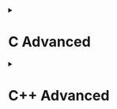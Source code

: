 <details>
<summary><h1>C Advanced</h1></summary>
	
<details>
<summary><h2>Macro</h2></summary>
	
### 1. #ifndef và #endif
- Là các chỉ thị tiền xử lý thường được sử dụng trong các file header để tránh định nghĩa file header (#include) nhiều lần trong cùng một file chính gây xung đột.
```C
#ifndef _HEADER_H
#define _HEADER_H
// do something
#endif
```
### 2. #define
- Được xử lý bởi preprocessor
- Thay thế đoạn code được khai báo macro vào bất cứ chỗ nào xuất hiện macro đó
- VD: #define SUM(a,b) (a+b). Preprocessor khi gặp bất kỳ lời gọi SUM(first+last) nào thì thay ngay bằng (first+last)
```C
#include <stdio.h>

void printError(const char *message) {
    printf("Error: %s\n", message);
}

void printWarning(const char *message) {
    printf("Warning: %s\n", message);
}

void printSuccess(const char *message) {
    printf("Success: %s\n", message);
}
/*Các ứng dụng của macro*/
#define HANDLE_ERROR(condition, action, message) do { \
    if(condition)\
        action(message);\
}while(0)

#define LOG(cmd) #cmd   //tham số truyền vào LOG sẽ biến thành chuỗi

#define DECLARE_VARIABLE(prefix, number) int prefix##number   

#define PRINT_ITEM(number, item) printf("%d. %s\r\n", number, item)

#define MENU(...)\
    do{\
        const char *items[] = {__VA_ARGS__};\
        int size = sizeof(items)/sizeof(items[0]);\
        for(int i = 0; i<size; i++){ \
            PRINT_ITEM(i+1, items[i]); \
        } \
    }while(0)

#define CASE_OPTION(number, function) case number: function(); break;

#define HANDLE_OPTION(option, ...) \
    switch (option){ \
        __VA_ARGS__ \
    default: printf("Invalid option\r\n"); break; \
    }

void feature1(){ printf("Feature 1 is selected\r\n");}
void feature2(){ printf("Feature 2 is selected\r\n");}
void feature3(){ printf("Feature 3 is selected\r\n");}
void feature4(){ printf("Feature 4 is selected\r\n");}

int main() {
    int x = 11;
    HANDLE_ERROR(x == 10, printError, "x is not equal to 10");
    HANDLE_ERROR(x < 10, printWarning, "x is less than 10");
    HANDLE_ERROR(x > 10, printSuccess, "x is more than 10");

    printf("%s\r\n",LOG(3753));

    DECLARE_VARIABLE(val, 1);   // dòng lệnh này tương ứng với int val1;
    DECLARE_VARIABLE(val, 2);   // dòng lệnh này tương ứng với int val2;
    val1 = 5;
    printf("%d\r\n",val1);

    MENU("Feature 1", "Feature 2", "Feature 3", "Feature 4", "Exit");
    int option;
    scanf("%d",&option);
    HANDLE_OPTION(option,
                CASE_OPTION(1,feature1)
                CASE_OPTION(2,feature2)
                CASE_OPTION(3,feature3)
                CASE_OPTION(4,feature4)
                );
    return 0;
}
```
</details>
<details>
<summary><h2>Compile</h2></summary>
	
Quy trình dịch là quá trình chuyển đổi từ ngôn ngữ bậc cao (NNBC) (C/C++, Pascal, Java, C#…) sang ngôn ngữ đích (ngôn ngữ máy) để máy tính có thể hiểu và thực thi. Ngôn ngữ lập trình C là một ngôn ngữ dạng biên dịch. Chương trình được viết bằng C muốn chạy được trên máy tính phải trải qua một quá trình biên dịch để chuyển đổi từ dạng mã nguồn sang chương trình dạng mã thực thi. Quá trình được chia ra làm 4 giai đoạn chính:

- Giai đoàn tiền xử lý (Pre-processor)
- Giai đoạn dịch NNBC sang Asembly (Compiler)
- Giai đoạn dịch asembly sang ngôn ngữ máy (Asember)
- Giai đoạn liên kết (Linker)
![image](https://github.com/thanhtam18/C_CPP_Advanced/assets/140053842/ef85d971-2194-4b50-b389-623df3593cc9)
 ### 1. Giai đoạn tiền xử lý – Preprocessor
Giai đoạn này sẽ thực hiện:
- Nhận mã nguồn
- Xóa bỏ tất cả chú thích, comments của chương trình
- Chỉ thị tiền xử lý (bắt đầu bằng #) cũng được xử lý
Ví dụ: chỉ thị #include cho phép ghép thêm mã chương trình của một tệp tiêu để vào mã nguồn cần dịch. Các hằng số được định nghĩa bằng #define sẽ được thay thế bằng giá trị cụ thể tại mỗi nơi sử dụng trong chương trình.
### 2. Giai đoạn dịch Ngôn Ngữ Bậc Cao sang Assembly
- Phân tích cú pháp (syntax) của mã nguồn NNBC
- Chuyển chúng sang dạng mã Assembly là một ngôn ngữ bậc thấp (hợp ngữ) gần với tập lệnh của bộ vi xử lý.
### 3. Giai đoạn dịch Assembly
- Dịch chương trình => Sang mã máy 0 và 1
- Một tệp mã máy (.obj) sinh ra trong hệ thống sau đó.
### 4. Giai đoạn Linker
- Trong giai đoạn này mã máy của một chương trình dịch từ nhiều nguồn (file .c hoặc file thư viện .lib) được liên kết lại với nhau để tạo thành chương trình đích duy nhất
- Mã máy của các hàm thư viện gọi trong chương trình cũng được đưa vào chương trình cuối trong giai đoạn này. Chính vì vậy mà các lỗi liên quan đến việc gọi hàm hay sử dụng biến tổng thể mà không tồn tại sẽ bị phát hiện. Kể cả lỗi viết chương trình chính không có hàm main() cũng được phát hiện trong liên kết. Kết thúc quá trình tất cả các đối tượng được liên kết lại với nhau thành một chương trình có thể thực thi được (executable hay .exe) thống nhất.
```C
Preprocessor
gcc -E main.c -o main.i

Complier
gcc -S main.i -o main.s

Assembler
gcc -c main.s -o main.o

Linker
gcc main.o -o main
```
</details>
<details>
<summary><h2>Memory Layout</h2></summary>

![image](https://github.com/thanhtam18/C_CPP_Advanced/assets/140053842/1ebd4633-efe6-41ac-ae4d-da53fb5c5af6)
### 1. Text
- Quyền truy cập chỉ Read và nó chưa lệnh để thực thi nên tránh sửa đổi instruction.
- Chứa khai báo hằng số trong chương trình (.rodata)
### 2. Data
- Quyền truy cập là read-write.
- Chứa biến toàn cục hoặc biến static với giá trị khởi tạo khác không.
- Được giải phóng khi kết thúc chương trình.
### 3. Bss
- Quyền truy cập là read-write.
- Chứa biến toàn cục hoặc biến static với giá trị khởi tạo bằng không hoặc không khởi tạo.
- Được giải phóng khi kết thúc chương trình.
### 4. Stack
- Quyền truy cập là read-write.
- Được sử dụng cấp phát cho biến local, input parameter của hàm,…
- Sẽ được giải phóng khi ra khỏi block code/hàm
### 5. Heap
- Quyền truy cập là read-write.
- Được sử dụng để cấp phát bộ nhớ động như: Malloc, Calloc, …
- Sẽ được giải phóng khi gọi hàm free,…
### So sánh Stack và Heap
- Bộ nhớ Heap và bộ nhớ Stack bản chất đều cùng là vùng nhớ được tạo ra và lưu trữ trong RAM khi chương trình được thực thi.
- Bộ nhớ Stack được dùng để lưu trữ các biến cục bộ trong hàm, tham số truyền vào... Truy cập vào bộ nhớ này rất nhanh và được thực thi khi chương trình được biên dịch.
- Bộ nhớ Heap được dùng để lưu trữ vùng nhớ cho những biến con trỏ được cấp phát động bởi các hàm malloc - calloc - realloc (trong C)
#### Kích thước vùng nhớ
- Stack: kích thước của bộ nhớ Stack là cố định, tùy thuộc vào từng hệ điều hành, ví dụ hệ điều hành Windows là 1 MB, hệ điều hành Linux là 8 MB (lưu ý là con số có thể khác tùy thuộc vào kiến trúc hệ điều hành của bạn).
- Heap: kích thước của bộ nhớ Heap là không cố định, có thể tăng giảm do đó đáp ứng được nhu cầu lưu trữ dữ liệu của chương trình.
#### Đặc điểm vùng nhớ
- Stack: vùng nhớ Stack được quản lý bởi hệ điều hành, dữ liệu được lưu trong Stack sẽ tự động hủy khi hàm thực hiện xong công việc của mình.
- Heap: Vùng nhớ Heap được quản lý bởi lập trình viên (trong C hoặc C++), dữ liệu trong Heap sẽ không bị hủy khi hàm thực hiện xong, điều đó có nghĩa bạn phải tự tay hủy vùng nhớ bằng câu lệnh free (trong C), và delete hoặc delete [] (trong C++), nếu không sẽ xảy ra hiện tượng rò rỉ bộ nhớ.
</details>
<details>
<summary><h2>Library</h2></summary>
	
### 1. stdarg Library
Thư viện stdarg.h trong C định nghĩa một kiểu biến va_list và 3 macro mà có thể được sử dụng để lấy các tham số trong một hàm khi số lượng tham số có thể biến đổi.
- va_start(va_list ap, last_arg): Macro này khởi tạo biến ap để được sử dụng với hai macro là va_arg và va_end. Tham số last_arg, là tham số cố định được biết cuối cùng, đang được truyền tới hàm
- va_arg(va_list ap, type): Macro này thu nhận tham số tiếp theo trong danh sách tham số của hàm với kiểu type
- va_end(va_list ap): Macro này cho phép một hàm có số tham số biến đổi mà sử dụng macro là va_start để trả về. Nếu va_end không được gọi trước khi trả về từ hàm đó, thì kết quả là không được định nghĩa
```C
#include "stdio.h"
#include "stdarg.h"

typedef struct{
    int x;
    int y;
}Point;

void getPoint(int quantity, ...){
    va_list args;
    va_start(args, quantity);
    for(int i = 0; i < quantity; i++){
        Point temp = va_arg(args,Point);
        printf("X: %d, Y: %d\r\n",temp.x,temp.y);
    }
    va_end(args);
}

int main(int argc, char const *argv[])
{
    getPoint(2,(Point){3,5},(Point){1,4});
    return 0;
}
```
### 2. assert Library
Thư viện assert.h trong C cung cấp một macro gọi là assert có thể được sử dụng để kiểm tra một giả định được tạo bởi chương trình. Nếu giả định này là false thì sẽ dừng chương trình in một thông báo chẩn đoán tìm lỗi.
```C
#include "stdio.h"
//#define NDEBUG // có thể tắt chức năng của assert
#include "assert.h"
#define LOG(condition, cmd) assert(condition && #cmd)

int main(int argc, char const *argv[])
{
    int a = 5;
    printf("a = %d\r\n", a);
    a = 7;
    assert(a < 6);
    printf("a = %d\r\n", a);
    return 0;
}
```
### 3. setjmp Library
- Thư viện setjmp.h trong C định nghĩa macro setjmp(), một hàm longjmp(), và một kiểu biến jmp_buf. 
- Macro setjmp và hàm longjmp được sử dụng cùng nhau chủ yếu khi xử lý lỗi hay xử lý ngoại lệ.
- Ví dụ sử dụng setjmp cho macro TRY - CATCH:
```C
#include <stdio.h>
#include <setjmp.h>

jmp_buf buf;
int exception_code;

#define TRY if ((exception_code = setjmp(buf)) == 0) 
#define CATCH(x) else if (exception_code == (x)) 
#define THROW(x) longjmp(buf, (x))

double divide(int a, int b) {
    if (b == 0) {   
        THROW(1); 
    }
    return (double)a / b;
}

int main() {
    int a = 10;
    int b = 0;
    double result = 0.0;
    TRY {
        result = divide(a, b);
        printf("Result: %f\n", result);
    } CATCH(1) {
        printf("Error: Divide by 0!\n");
    }
    return 0;
}
```
</details>
<details>
<summary><h2>Bit Mask</h2></summary>

Bit mask là một chuỗi các bit được sử dụng để thực hiện các phép toán bitwise (AND, OR, XOR, NOT) để kiểm soát và thay đổi giá trị của các bit cụ thể trong một số nguyên.
- Ví dụ đặt bit thứ k lên 1: `x |= (1 << k);`
- Ví dụ đặt bit thứ k về 0: `x &= ~(1 << k);`
- Ứng dụng Bit Mask:
```C
#include <stdio.h>
#include <stdint.h>

#define GENDER        1 << 0  // Bit 0: Giới tính (0 = Nữ, 1 = Nam) 
#define TSHIRT        1 << 1  // Bit 1: Áo thun (0 = Không, 1 = Có)
#define HAT           1 << 2  // Bit 2: Nón (0 = Không, 1 = Có)
#define SHOES         1 << 3  // Bit 3: Giày (0 = Không, 1 = Có)

void enableFeature(uint8_t *features, uint8_t feature) {
    *features |= feature;
}

void disableFeature(uint8_t *features, uint8_t feature) {
    *features &= ~feature;
}

int isFeatureEnabled(uint8_t features, uint8_t feature) {
    return (features & feature) != 0;
}

void listSelectedFeatures(uint8_t features) {
    printf("Selected Features:\n");
    if (features & GENDER) {
        printf("- Gender\n");
    }
    if (features & TSHIRT) {
        printf("- T-Shirt\n");
    }
    if (features & HAT) {
        printf("- Hat\n");
    }
    if (features & SHOES) {
        printf("- Shoes\n");
    }
}

void removeFeatures(uint8_t *features, uint8_t unwantedFeatures) {
    *features &= ~unwantedFeatures;
}

int main() {
    uint8_t options = 0;
    enableFeature(&options, GENDER | TSHIRT | HAT);
    removeFeatures(&options, TSHIRT);
    listSelectedFeatures(options); 
    return 0;
}
```
</details>
<details>
<summary><h2>Pointer</h2></summary>

Trong ngôn ngữ C/C++, con trỏ (pointer) là những biến lưu trữ địa chỉ bộ nhớ của những biến khác.
![image](https://github.com/thanhtam18/C_CPP_Advanced/assets/140053842/a60a0442-1a11-4051-b3fa-7b7b53109ca9)
### 1. Function Pointer
Con trỏ hàm là một biến lưu trữ địa chỉ của một hàm, thông qua biến đó, ta có thể gọi hàm mà nó trỏ tới. Con trỏ hàm thường được sử dụng khi có các hàm có cùng kiểu trả về và danh sách tham số, hoặc khi cần truyền một hàm cho hàm khác.
- Syntax: `<kiểu trả về> (*<tên con trỏ>)(<danh sách tham số>);`
```C
#include "stdio.h"

typedef enum{
    COMPARE,
    SUM
}Type;

void compare(int a, int b){
    (a > b) ? printf("a lớn hơn b\r\n") : printf("a nhỏ hơn b\r\n"); 
}

void sum(int a, int b){
    printf("Tong a va b = %d\r\n", a+b);
}

void function(void (*functionPointer)(int, int), Type type){
    switch(type){
        case COMPARE:
            functionPointer(3,4);
            break;
        case SUM:
            functionPointer(1,2);
            break;
    }
}

int main(int argc, char const *argv[])
{
    function(compare, COMPARE);
    function(sum, SUM);
    return 0;
}
```
### 2. Void Pointer
Con trỏ hàm là một con trỏ đặc biệt. Nó có thể lưu địa chỉ của mọi loại biến hoặc hàm. Nếu muốn lấy giá trị tại địa chỉ đó phải thực hiện ép kiểu dữ liệu.
```C
#include "stdio.h"

int sum(int a, int b){
    return a+b;
}

int main(int argc, char const *argv[])
{
    char *string = "Hello World";
    void *arr[] = {sum, string};
    printf("%s\r\n", (char*)arr[1]);
    printf("%d\r\n", ((int(*)(int, int))(arr[0]))(2,3));
    return 0;
}
```
### 3. NULL Pointer
- Con trỏ NULL là con trỏ lưu địa chỉ 0x00000000. Tức địa chỉ bộ nhớ 0, có ý nghĩa đặc biệt, cho biết con trỏ không trỏ vào đâu cả.
- Khi khai báo con trỏ nhưng chưa sử dụng thì phải gán NULL để tránh những lỗi không lường trước.
- Ví dụ `int *ptr = NULL`
### 4. Pointer to Pointer
Pointer to pointer là một loại con trỏ dùng để lưu trữ địa chỉ của biến con trỏ.
```C
#include "stdio.h"

int main(int argc, char const *argv[])	{

	int value = 100;
	int *ptr = &value;
	int **ptp = &ptr;

	printf("%p",ptp); //print address of ptr
	printf("%p", *ptp); //print address which hold by ptr
	printf("%d",**ptp); //print value at address which hold by ptr

	return 0;
}
```
### Size of Pointer
Kích thước của mọi con trỏ là như nhau. Kích thước này phụ thuộc vào môi trường hệ thống máy tính:
- Môi trường Windows 32 bit: 4 bytes
- Môi trường Windows 64 bit: 8 bytes
</details>
<details>
<summary><h2>Data Type</h2></summary>

### 1. Extern
Khi khai báo một biến hoặc hàm kèm với từ khóa extern thì có nghĩa là chúng đã được khai báo ở một file khác và muốn sử dụng chúng ở file hiện tại.
- Syntax: `extern <kiểu dữ liệu> <tên biến hoặc hàm>`
### 2. Static
Syntax: `static <kiểu dữ liệu> <tên biến hoặc hàm>`
#### A. Global Static
Biến toàn cục static sẽ chỉ có thể được truy cập và sử dụng trong File khai báo nó, các File khác không có cách nào truy cập được. 
#### B. Local Static
Khi 1 biến cục bộ được khai báo với từ khóa static. Biến sẽ chỉ được khởi tạo 1 lần duy nhất và tồn tại suốt thời gian chạy chương trình, giá trị của nó không bị mất đi ngay cả khi kết thúc hàm. Biến cục bộ static chỉ có thể được gọi trong nội bộ hàm khởi tạo ra nó. Mỗi lần hàm được gọi, giá trị của biến chính bằng giá trị tại lần gần nhất hàm được gọi.
### 3. Register
- Sau khi khai báo một biến thì biến đó sẽ được lưu trong RAM, khi thực hiện một phép tính thì các biến đó sẽ được gửi đến Register và tiếp tục từ Register gửi đến bộ xử lí ALU để thực hiện phép tính. Kết quả của phép tính sẽ được gửi từ ALU đến Register và tiếp tục từ Register gửi trở lại RAM.
- Biến được khai báo với từ khóa register thì biến đó sẽ được lưu trực tiếp ở Register nên sẽ giảm bớt quá trình thực hiện phép tính chính vì thế nó sẽ giúp tăng hiệu năng của chương trình.
- Syntax: `register <kiểu dữ liệu> <tên biến>`
```C
#include <stdio.h>
#include <time.h>

int main() {
    clock_t startTime = clock();
    register int i;
    for (i = 0; i < 2000000; ++i) {}
    clock_t endTime = clock();
    double timeTaken = ((double)(endTime - startTime)) / CLOCKS_PER_SEC;
    printf("Thoi gian chay cua chuong trinh: %f\n", timeTaken);
    return 0;
}
```
### 4. Volatile
- Khai báo biến volatile là rất cần thiết để tránh những lỗi sai khó phát hiện do tính năng optimization của compiler. Từ khóa volatile được sử dụng để cho biết cho trình biên dịch rằng một biến hoặc vị trí bộ nhớ cụ thể có thể được thay đổi bên ngoài sự kiểm soát của chương trình.
- Kiểu dữ liệu volatile thường được sử dụng trong trường hợp biến khai báo được sử dụng để cập nhật giá trị từ bên ngoài như đọc giá trị cảm biến, khi đó chúng ta cần cập nhật giá trị của biến một cách liên tục.
```C
volatile int count;

// hàm ngắt có thể thay đổi biến count bất cứ lúc nào 
void ISR() {
  count++;
}

int main() {
  while (1) {
   // do something
  }
return 0;
}
```
</details>
<details>
<summary><h2>Struct and Union</h2></summary>

### 1. Struct
- Trong ngôn ngữ lập trình C, struct là một cấu trúc dữ liệu cho phép lập trình viên tự định nghĩa một kiểu dữ liệu mới bằng cách nhóm các biến có các kiểu dữ liệu khác nhau lại với nhau. struct cho phép tạo ra một thực thể dữ liệu lớn hơn và có tổ chức hơn từ các thành viên (members) của nó.
- Dữ liệu của các thành viên của struct được lưu trữ ở những vùng nhớ khác nhau. Do đó kích thước của 1 struct tối thiểu bằng kích thước các thành viên cộng lại tại vì còn phụ thuộc vào bộ nhớ đệm (struct padding).
![image](https://github.com/thanhtam18/C_CPP_Advanced/assets/140053842/04575700-69b8-4694-bedb-2b34f622742d)
![image](https://github.com/thanhtam18/C_CPP_Advanced/assets/140053842/bb355a6d-05b7-4e12-bafc-44061c5730d6)
### 2. Union
- Trong ngôn ngữ lập trình C, union là một cấu trúc dữ liệu giúp lập trình viên kết hợp nhiều kiểu dữ liệu khác nhau vào cùng một vùng nhớ.
- Mục đích chính của union là tiết kiệm bộ nhớ bằng cách chia sẻ cùng một vùng nhớ cho các thành viên của nó. Điều này có nghĩa là, trong một thời điểm, chỉ một thành viên của union có thể được sử dụng. Điều này được ứng dụng nhằm tiết kiệm bộ nhớ.
- Dữ liệu các thành viên sẽ dùng chung 1 vùng nhớ. Kích thước của union được tính là kích thước lớn nhất của kiểu dữ liệu trong union. Việc thay đổi nội dung của 1 thành viên sẽ dẫn đến thay đổi nội dung của các thành viên khác.
![image](https://github.com/thanhtam18/C_CPP_Advanced/assets/140053842/df55a724-bcb3-4398-8c98-7d38f3c3abd6)
![image](https://github.com/thanhtam18/C_CPP_Advanced/assets/140053842/12909923-ed9a-4600-b18c-2a5c4cedfb21)
![image](https://github.com/thanhtam18/C_CPP_Advanced/assets/140053842/29316ff5-6c8b-403c-90da-71ace0d9fe6f)
</details>
</details>
<details>
<summary><h1>C++ Advanced</h1></summary>
	
<details>
<summary><h2>Class</h2></summary>

### Declaring Object
Trong C++, từ khóa "class" được sử dụng để định nghĩa một lớp, là một cấu trúc dữ liệu tự định nghĩa có thể chứa dữ liệu và các hàm thành viên liên quan. 
```C++
class ClassName {
private:
    // Các thành phần riêng tư (private) chỉ có thể truy cập bên trong lớp
    // Dữ liệu thành viên, hàm thành viên, ...
protected:
    // Các thành phần bảo vệ (protected) tương tự như private, nhưng có thể truy cập từ lớp kế thừa
public:
    // Các thành phần công khai (public) được truy cập từ bên ngoài lớp
    // Dữ liệu thành viên, hàm thành viên, ...
    // Hàm thành viên và các phương thức khác có thể được định nghĩa tại đây
    // ...
};
```
### Constructor
Constructor trong C++ là một method sẽ được tự động gọi khi khởi tạo object. Constructor sẽ có tên trùng với tên của class.
```C++
class HinhChuNhat {
public:
    double chieuDai;
    double chieuRong;

    HinhChuNhat(){
        chieuDai = 10;
        chieuRong = 9;
    }

    double tinhDienTich() {
        return chieuDai * chieuRong;
    }
};
```
### Destructor
Destructor trong C++ là một method sẽ được tự động gọi khi object được giải phóng. Destructor sẽ có tên trùng với tên của class và thêm ký tự ~ ở phía trước tên.
```C++
class HinhChuNhat {
public:
    double chieuDai;
    double chieuRong;
    HinhChuNhat(){
        chieuDai = 10;
        chieuRong = 9;
    }
    ~HinhChuNhat(){
        std::cout << "Destructor " << '\n';
    }

    double tinhDienTich() {
        return chieuDai * chieuRong;
    }
};
```
### Static keyword
Khi một property trong class được khai báo với từ khóa static, thì tất cả các object sẽ dùng chung địa chỉ của property này.
Khi một method trong class được khai báo với từ khóa static:
- Method này độc lập với bất kỳ đối tượng nào của lớp.
- Method này có thể được gọi ngay cả khi không có đối tượng nào của class tồn tại.
- Method này có thể được truy cập bằng cách sử dụng tên class thông qua toán tử :: .
- Method này có thể truy cập các static property và các static method bên trong hoặc bên ngoài class.
- Method có phạm vi bên trong class và không thể truy cập con trỏ đối tượng hiện tại.
```C++
#include <iostream>

using namespace std;

class HinhChuNhat
{
public:
    double chieuDai;
    double chieuRong;
    static int count;

    HinhChuNhat(int dai = 5, int rong = 4);
    ~HinhChuNhat();

    double tinhDienTich();
    static void display();
};

HinhChuNhat::HinhChuNhat(int dai, int rong)
{
    chieuDai = dai;
    chieuRong = rong;
    count++;
}

HinhChuNhat::~HinhChuNhat()
{
    cout << "Destructor" << endl;
}

void HinhChuNhat::display()
{
    cout << "Number of object: " << count << endl;
}

int HinhChuNhat::count = 0;

int main()
{ 
    HinhChuNhat::display();

    return 0;
}
```
</details>
<details>
<summary><h2>Standard template library</h2></summary>
	
Standard Template Library ( STL) là một thư viện trong ngôn ngữ lập trình C++ cung cấp một tập hợp các template classes và functions để thực hiện nhiều loại cấu trúc dữ liệu và các thuật toán phổ biến. STL đã trở thành một phần quan trọng của ngôn ngữ C++ và làm cho việc lập trình trở nên mạnh mẽ, linh hoạt và hiệu quả.
### Container
#### Vector
Vector là một trong những container quan trọng nhất trong STL của C++. Nó cung cấp một mảng động với khả năng thay đổi kích thước một cách linh hoạt.

Một số đặc điểm chính của vector:
- vector là một mảng động, tức là có khả năng thay đổi kích thước một cách linh hoạt.
- Truy cập ngẫu nhiên: Việc truy cập các phần tử của vector có thể được thực hiện bằng cách sử dụng chỉ số.
- Hiệu suất chèn và xóa: Chèn và xóa phần tử ở cuối vector có hiệu suất tốt. Tuy nhiên, chèn và xóa ở vị trí bất kỳ có thể đòi hỏi di chuyển một số phần tử.
- 
Một số method của vector:
- at(): Truy cập vào phần tử của vector
- size(): Trả về kích thước của vector
- resize(): Thay đổi kích thước của vector
- begin(): Địa chỉ của phần tử đầu tiên của vector
- end(): Địa chỉ của phần tử cuối cùng của vector
- push_back(): Thêm phần tử vào vị trí cuối của vector
```C++
#include <iostream>
#include <vector>

using namespace std;

int main()
{
  
    vector <int> arr1 = {2,5,7,4,9};
    arr1.at(0) = 3;
    arr1.resize(7);

    for (int i = 0; i < arr1.size(); i++)
    {
        cout << "Value: " << arr1.at(i) << endl;
    }
    
    arr1.push_back(10);

    cout << "-----------" << endl;
    for (int i = 0; i < arr1.size(); i++)
    {
        cout << "Value: " << arr1.at(i) << endl;
    }
    return 0;
}
```
#### List
List là một container trong STL của C++, triển khai dưới dạng danh sách liên kết hai chiều. Dưới đây là một số đặc điểm quan trọng của list:
- Truy cập tuần tự: Truy cập các phần tử của list chỉ có thể thực hiện tuần tự, không hỗ trợ truy cập ngẫu nhiên.
- Hiệu suất chèn và xóa: Chèn và xóa ở bất kỳ vị trí nào trong danh sách có hiệu suất tốt hơn so với vector. Điều này đặc biệt đúng khi thêm/xóa ở giữa danh sách.

Một số method của list:
- push_back():
- pop_back():
- insert(): Chèn một node vào list
- erase(): Xóa một node của list
- size(): Trả về kích thước của list
```C++
#include <iostream>
#include <list>

using namespace std;

int main()
{
    list <int> arr1 = {2,5,7,4,9};
    list <int> :: iterator it;
    int i = 0;
    for (it = arr1.begin(); it != arr1.end(); ++it)
    {
        if (i == 2)
        {
            arr1.insert(it,10);
            break;
        }
        i++;
    }
    i = 0;
    for (it = arr1.begin(); it != arr1.end(); ++it)
    {
        if (i == 4)
        {
            arr1.erase(it);
            break;
        }
        i++;
    }

    for (auto const var : arr1)
    {
        cout << "Value: " << var << endl;
    }
    return 0;
}
```
#### Map
Map là một container trong STL của C++, cung cấp một cấu trúc dữ liệu ánh xạ key-value
- Map lưu trữ các phần tử dưới dạng cặp key-value, trong đó mỗi key phải là duy nhất trong map.
- Ta có thể thêm phần tử mới vào map bằng cách sử dụng operator [] hoặc hàm insert(). Để xóa phần tử, bạn có thể sử dụng hàm erase().
- Ta có thể sử dụng iterator để duyệt qua các phần tử của map
```C++
#include <map>
#include <iostream>
#include <string>

using namespace std;

int main() {
    map<string, int> myMap;

    map<string,int> ::iterator it;

    myMap["one"] = 1;
    myMap["two"] = 2;
    myMap["three"] = 3;
    myMap.insert(make_pair("four", 4));
    myMap.erase("one");

    for (auto const var : myMap)
    {
        cout << "Key: " << var.first << " , " << "Value: " << var.second << endl;
    }

    for (it = myMap.begin(); it != myMap.end(); ++it)
    {
        cout << "Key: " << (*it).first << " , " << "Value: " << (*it).second << endl;
    }
    return 0;
}
```
#### Array


### Iterator

### Algorithm

</details>
</details>
